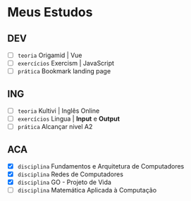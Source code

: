 # Meus Estudos

## DEV
- [ ] `teoria` Origamid | Vue
- [ ] `exercícios` Exercism | JavaScript
- [ ] `prática` Bookmark landing page

## ING
- [ ] `teoria` Kultivi | Inglês Online
- [ ] `exercícios` Lingua | **Input** e **Output**
- [ ] `prática` Alcançar nivel A2

## ACA
- [X] `disciplina` Fundamentos e Arquitetura de Computadores
- [X] `disciplina` Redes de Computadores
- [X] `disciplina` GO - Projeto de Vida
- [ ] `disciplina` Matemática Aplicada à Computação

